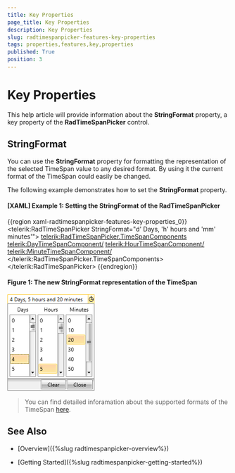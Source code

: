 ```yaml
---
title: Key Properties
page_title: Key Properties
description: Key Properties
slug: radtimespanpicker-features-key-properties
tags: properties,features,key,properties
published: True
position: 3
---
```


# Key Properties

This help article will provide information about the __StringFormat__ property, a key property of the __RadTimeSpanPicker__ control.

## StringFormat

You can use the __StringFormat__ property for formatting the representation of the selected TimeSpan value to any desired format. By using it the current format of the TimeSpan could easily be changed.

The following example demonstrates how to set the __StringFormat__ property.

#### __[XAML] Example 1: Setting the StringFormat of the RadTimeSpanPicker__

{{region xaml-radtimespanpicker-features-key-properties_0}}
	<telerik:RadTimeSpanPicker StringFormat="d' Days, 'h' hours and 'mm' minutes'">
	    <telerik:RadTimeSpanPicker.TimeSpanComponents>
	        <telerik:DayTimeSpanComponent/>
	        <telerik:HourTimeSpanComponent/>
	        <telerik:MinuteTimeSpanComponent/>
	    </telerik:RadTimeSpanPicker.TimeSpanComponents>
	</telerik:RadTimeSpanPicker>
{{endregion}}

#### __Figure 1: The new StringFormat representation of the TimeSpan__

![](images/RadTimeSpanPicker_Key_Properties_01.png)

>You can find detailed inforamation about the supported formats of the TimeSpan [here](https://msdn.microsoft.com/en-us/library/ee372287%28v=vs.110%29.aspx).

## See Also

 * [Overview]({%slug radtimespanpicker-overview%})

 * [Getting Started]({%slug radtimespanpicker-getting-started%})
